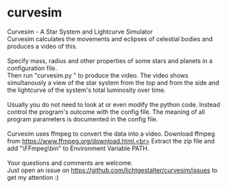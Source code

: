 # curvesim
Curvesim - A Star System and Lightcurve Simulator<br>
Curvesim calculates the movements and eclipses of celestial bodies and produces a video of this.<br>
<br>
Specify mass, radius and other properties of some stars and planets in a configuration file.<br>
Then run "curvesim.py <configfilename>" to produce the video.
The video shows simultanously a view of the star system from the top and from the side and
the lightcurve of the system's total luminosity over time.<br>
<br>
Usually you do not need to look at or even modify the python code. Instead control the program's
outcome with the config file. The meaning of all program parameters is documented in the config file.<br>
<br>
Curvesim uses ffmpeg to convert the data into a video. Download ffmpeg from https://www.ffmpeg.org/download.html.<br>
Extract the zip file and add "<yourdriveandpath>\FFmpeg\bin" to Environment Variable PATH.<br>
<br>
Your questions and comments are welcome.<br>
Just open an issue on https://github.com/lichtgestalter/curvesim/issues to get my attention :)<br>
